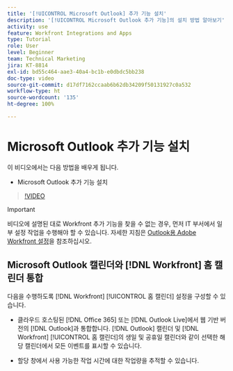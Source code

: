 ```yaml
---
title: '[!UICONTROL Microsoft Outlook] 추가 기능 설치'
description: '[!UICONTROL Microsoft Outlook 추가 기능]의 설치 방법 알아보기'
activity: use
feature: Workfront Integrations and Apps
type: Tutorial
role: User
level: Beginner
team: Technical Marketing
jira: KT-8814
exl-id: bd55c464-aae3-40a4-bc1b-e0dbdc5bb238
doc-type: video
source-git-commit: d17df7162ccaab6b62db34209f50131927c0a532
workflow-type: ht
source-wordcount: '135'
ht-degree: 100%

---
```


# Microsoft Outlook 추가 기능 설치

이 비디오에서는 다음 방법을 배우게 됩니다.

* Microsoft Outlook 추가 기능 설치

>[!VIDEO](https://video.tv.adobe.com/v/3421310/?quality=12&learn=on&enablevpops&captions=kor)

>[!IMPORTANT]
>
>비디오에 설명된 대로 Workfront 추가 기능을 찾을 수 없는 경우, 먼저 IT 부서에서 일부 설정 작업을 수행해야 할 수 있습니다. 자세한 지침은 [Outlook용 Adobe Workfront 설정](https://experienceleague.adobe.com/docs/workfront/using/adobe-workfront-integrations/workfront-for-outlook/set-up-workfront-for-outlook.html?lang=ko)을 참조하십시오.

## Microsoft Outlook 캘린더와 [!DNL Workfront] 홈 캘린더 통합

다음을 수행하도록 [!DNL Workfront] [!UICONTROL 홈 캘린더] 설정을 구성할 수 있습니다.

* 클라우드 호스팅된 [!DNL Office 365] 또는 [!DNL Outlook Live]에서 웹 기반 버전의 [!DNL Outlook]과 통합합니다. [!DNL Outlook] 캘린더 및 [!DNL Workfront] [!UICONTROL 홈 캘린더]의 생일 및 공휴일 캘린더와 같이 선택한 해당 캘린더에서 모든 이벤트를 표시할 수 있습니다.

* 할당 창에서 사용 가능한 작업 시간에 대한 작업량을 추적할 수 있습니다.
